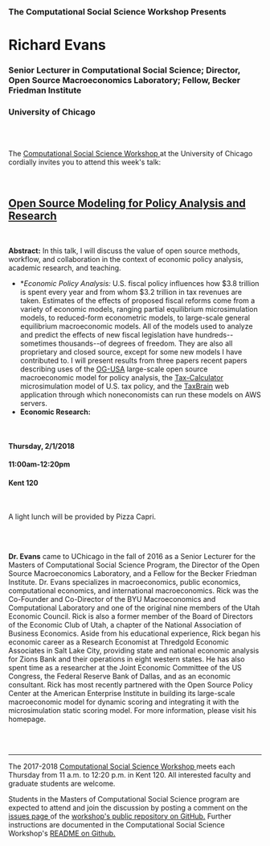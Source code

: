 




<br>

<h3 class=pfblock-header> The Computational Social Science Workshop Presents </h3>

<h1 class=pfblock-header3> Richard Evans </h1>
<h3 class=pfblock-header3> Senior Lecturer in Computational Social Science; Director, Open Source Macroeconomics Laboratory; Fellow, Becker Friedman Institute </h3>
<h3 class=pfblock-header3> University of Chicago </h3>

<br><br>



<p class=pfblock-header3>The <a href="https://macss.uchicago.edu/content/computation-workshop"> Computational Social Science Workshop </a> at the University of Chicago cordially invites you to attend this week's talk:</p>

<br>

<div class=pfblock-header3>
<h2 class=pfblock-header>
  <a href="https://github.com/uchicago-computation-workshop/richard_evans/blob/master/2018__evans__open_source_modeling_policy_analysis.pdf" >Open Source Modeling for Policy Analysis and Research</a>
</h2>

<br>
</div>

<p class=footertext2>

**Abstract:** In this talk, I will discuss the value of open source methods, workflow, and collaboration in the context of economic policy analysis, academic research, and teaching.
* **Economic Policy Analysis:* U.S. fiscal policy influences how $3.8 trillion is spent every year and from whom $3.2 trillion in tax revenues are taken. Estimates of the effects of proposed fiscal reforms come from a variety of economic models, ranging partial equilibrium microsimulation models, to reduced-form econometric models, to large-scale general equilibrium macroeconomic models. All of the models used to analyze and predict the effects of new fiscal legislation have hundreds--sometimes thousands--of degrees of freedom. They are also all proprietary and closed source, except for some new models I have contributed to. I will present results from three papers recent papers describing uses of the [OG-USA](https://github.com/open-source-economics/OG-USA) large-scale open source macroeconomic model for policy analysis, the [Tax-Calculator](https://github.com/open-source-economics/Tax-Calculator) microsimulation model of U.S. tax policy, and the [TaxBrain](https://www.ospc.org/taxbrain/) web application through which noneconomists can run these models on AWS servers.
* **Economic Research:**
</p>

<br>

<h4 class=pfblock-header3> Thursday, 2/1/2018 </h4>
<h4 class=pfblock-header3> 11:00am-12:20pm </h4>
<h4 class=pfblock-header3> Kent 120 </h4>

<br>

<p class=pfblock-header3>A light lunch will be provided by Pizza Capri.</p>

<br><br>

<p class=footertext2>

**Dr. Evans** came to UChicago in the fall of 2016 as a Senior Lecturer for the Masters of Computational Social Science Program, the Director of the Open Source Macroeconomics Laboratory, and a Fellow for the Becker Friedman Institute. Dr. Evans specializes in macroeconomics, public economics, computational economics, and international macroeconomics. Rick was the Co-Founder and Co-Director of the BYU Macroeconomics and Computational Laboratory and one of the original nine members of the Utah Economic Council. Rick is also a former member of the Board of Directors of the Economic Club of Utah, a chapter of the National Association of Business Economics. Aside from his educational experience, Rick began his economic career as a Research Economist at Thredgold Economic Associates in Salt Lake City, providing state and national economic analysis for Zions Bank and their operations in eight western states. He has also spent time as a researcher at the Joint Economic Committee of the US Congress, the Federal Reserve Bank of Dallas, and as an economic consultant. Rick has most recently partnered with the Open Source Policy Center at the American Enterprise Institute in building its large-scale macroeconomic model for dynamic scoring and integrating it with the microsimulation static scoring model. For more information, please visit his homepage.
</p>




<br><br>

---

<p class=footertext> The 2017-2018 <a href="https://macss.uchicago.edu/content/computation-workshop"> Computational Social Science Workshop </a> meets each Thursday from 11 a.m. to 12:20 p.m. in Kent 120. All interested faculty and graduate students are welcome.</p>

<p class=footertext>Students in the Masters of Computational Social Science program are expected to attend and join the discussion by posting a comment on the <a href="https://github.com/uchicago-computation-workshop/richard_evans/issues"> issues page </a> of the <a href="https://github.com/uchicago-computation-workshop/richard_evans"> workshop's public repository on GitHub.</a> Further instructions are documented in the Computational Social Science Workshop's <a href="https://github.com/uchicago-computation-workshop/README"> README on Github.</a></p>
